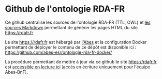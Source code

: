 # Github de l'ontologie RDA-FR

Ce github centralise les sources de l'ontologie RDA-FR (TTL, OWL) et [les sources Markdown](./siteweb/) permettant de générer les pages HTML du site https://rdafr.fr

Le site https://rdafr.fr est hébergé par [l'Abes](https://abes.fr) et la configuration Docker permettant de déployer le contenu de ce dépôt est disponible ici : https://github.com/abes-esr/ontologie-rda-fr-docker/

La procédure permettant de mettre à jour via ce github le site https://rdafr.fr est [accessible en lecture ici](https://docs.google.com/document/d/1HnOIlGbBOK6KWO3Xs9adh3I7gzmaV-dsSrKJrTIJquw/edit#heading=h.c9eu5huhp4gy) (accès en écriture uniquement pour l'équipe Abes-BnF).
